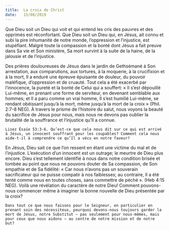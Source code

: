 ```yaml
---
title:  La croix de Christ
date:   15/08/2019
---
```


Que Dieu soit un Dieu qui voit et qui entend les cris des pauvres et des opprimés est réconfortant. Que Dieu soit un Dieu qui, en Jésus, ait connu et subi la pire inhumanité de notre monde, l’oppression et l’injustice, est stupéfiant. Malgré toute la compassion et la bonté dont Jésus a fait preuve dans Sa vie et Son ministère, Sa mort survint à la suite de la haine, de la jalousie et de l’injustice.

Des prières douloureuses de Jésus dans le jardin de Gethsémané à Son arrestation, aux comparutions, aux tortures, à la moquerie, à la crucifixion et à la mort, Il a enduré une épreuve épuisante de douleur, du pouvoir maléfique, d’oppression et de cruauté. Tout cela a été exacerbé par l’innocence, la pureté et la bonté de Celui qui a souffert: « Il s’est dépouillé Lui-même, en prenant une forme de serviteur, en devenant semblable aux hommes; et Il a paru comme un vrai homme, Il s’est humilié Lui-même, se rendant obéissant jusqu’à la mort, même jusqu’à la mort de la croix » (Phil. 2:7-8 NEG). À travers le prisme de l’histoire du salut, nous voyons la beauté du sacrifice de Jésus pour nous, mais nous ne devons pas oublier la brutalité de la souffrance et l’injustice qu’Il a connue.

`Lisez Ésaïe 53:3-6. Qu’est-ce que cela nous dit sur ce qui est arrivé à Jésus, un innocent souffrant pour les coupables? Comment cela nous aide-t-il à comprendre ce qu’Il a vécu en notre faveur?`

En Jésus, Dieu sait ce que l’on ressent en étant une victime du mal et de l’injustice. L’exécution d’un innocent est un outrage; le meurtre de Dieu plus encore. Dieu s’est tellement identifié à nous dans notre condition brisée et tombée au point que nous ne pouvons douter de Sa compassion, de Son empathie et de Sa fidélité: « Car nous n’avons pas un souverain sacrificateur qui ne puisse compatir à nos faiblesses; au contraire, Il a été tenté comme nous en toutes choses, sans commettre de péché ». (Heb 4:15 NEG). Voilà une révélation du caractère de notre Dieu! Comment pouvons-nous commencer même à imaginer la bonne nouvelle de Dieu présentée par la croix?

`Dans tout ce que nous faisons pour le Seigneur, en particulier en prenant soin des nécessiteux, pourquoi devons-nous toujours garder la mort de Jésus, notre Substitut – pas seulement pour nous-mêmes, mais pour ceux que nous aidons – au centre de notre mission et de notre but? `